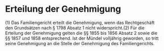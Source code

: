 # Erteilung der Genehmigung

(1) Das Familiengericht erteilt die Genehmigung, wenn das Rechtgeschäft den Grundsätzen nach § 1798 Absatz 1 nicht widerspricht.(2) Für die Erteilung der Genehmigung gelten die §§ 1855 bis 1856 Absatz 2 sowie die §§ 1857 und 1858 entsprechend. Ist der Mündel volljährig geworden, so tritt seine Genehmigung an die Stelle der Genehmigung des Familiengerichts. 

